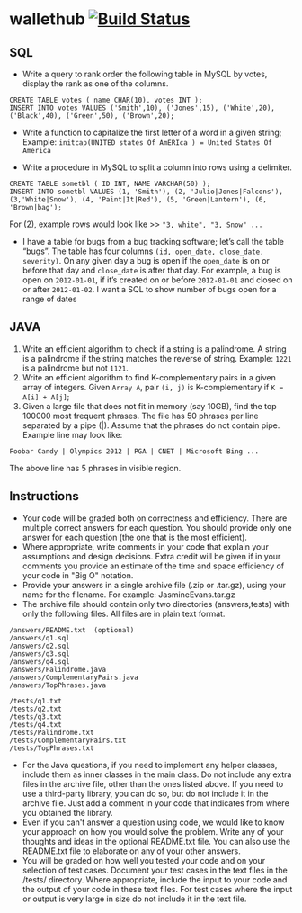 # wallethub [![Build Status](https://travis-ci.org/slamdev/wallethub.svg?branch=master)](https://travis-ci.org/slamdev/wallethub)
## SQL

* Write a query to rank order the following table in MySQL by votes, display the rank as one of the columns.
```
CREATE TABLE votes ( name CHAR(10), votes INT );
INSERT INTO votes VALUES ('Smith',10), ('Jones',15), ('White',20), ('Black',40), ('Green',50), ('Brown',20);
```

* Write a function to capitalize the first letter of a word in a given string;
  Example: `initcap(UNITED states Of AmERIca ) = United States Of America`

* Write a procedure in MySQL to split a column into rows using a delimiter.
```
CREATE TABLE sometbl ( ID INT, NAME VARCHAR(50) );
INSERT INTO sometbl VALUES (1, 'Smith'), (2, 'Julio|Jones|Falcons'), (3,'White|Snow'), (4, 'Paint|It|Red'), (5, 'Green|Lantern'), (6, 'Brown|bag');
```
  For (2), example rows would look like >> `"3, white", "3, Snow" ...`

* I have a table for bugs from a bug tracking software; let’s call the table “bugs”.
  The table has four columns `(id, open_date, close_date, severity)`.
  On any given day a bug is open if the `open_date` is on or before that day and `close_date` is after that day. 
  For example, a bug is open on `2012-01-01`, if it’s created on or before `2012-01-01` and closed on or after `2012-01-02`.
  I want a SQL to show number of bugs open for a range of dates
## JAVA
1. Write an efficient algorithm to check if a string is a palindrome. A string is a palindrome if the string matches the reverse of string.
  Example: `1221` is a palindrome but not `1121`.
2. Write an efficient algorithm to find K-complementary pairs in a given array of integers.
  Given `Array A`, pair `(i, j)` is K-complementary if `K = A[i] + A[j]`;
3. Given a large file that does not fit in memory (say 10GB), find the top 100000 most frequent phrases. 
  The file has 50 phrases per line separated by a pipe (|).
  Assume that the phrases do not contain pipe.
  Example line may look like: 
```
Foobar Candy | Olympics 2012 | PGA | CNET | Microsoft Bing ...
```
  The above line has 5 phrases in visible region.
## Instructions
* Your code will be graded both on correctness and efficiency. There are multiple correct answers for each question. You should provide only one answer for each question (the one that is the most efficient).
* Where appropriate, write comments in your code that explain your assumptions and design decisions. Extra credit will be given if in your comments you provide an estimate of the time and space efficiency of your code in "Big O" notation.
* Provide your answers in a single archive file (.zip or .tar.gz), using your name for the filename. For example: JasmineEvans.tar.gz
* The archive file should contain only two directories (answers,tests) with only the following files. All files are in plain text format.
```
/answers/README.txt  (optional)
/answers/q1.sql
/answers/q2.sql
/answers/q3.sql
/answers/q4.sql
/answers/Palindrome.java
/answers/ComplementaryPairs.java
/answers/TopPhrases.java
```
```
/tests/q1.txt
/tests/q2.txt
/tests/q3.txt
/tests/q4.txt
/tests/Palindrome.txt
/tests/ComplementaryPairs.txt
/tests/TopPhrases.txt
```
* For the Java questions, if you need to implement any helper classes, include them as inner classes in the main class. Do not include any extra files in the archive file, other than the ones listed above. If you need to use a third-party library, you can do so, but do not include it in the archive file. Just add a comment in your code that indicates from where you obtained the library.
* Even if you can't answer a question using code, we would like to know your approach on how you would solve the problem. Write any of your thoughts and ideas in the optional README.txt file. You can also use the README.txt file to elaborate on any of your other answers.
* You will be graded on how well you tested your code and on your selection of test cases. Document your test cases in the text files in the /tests/ directory. Where appropriate, include the input to your code and the output of your code in these text files. For test cases where the input or output is very large in size do not include it in the text file.
